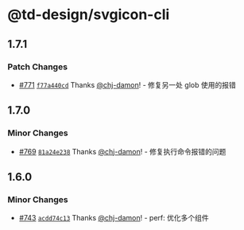 # @td-design/svgicon-cli

## 1.7.1

### Patch Changes

- [#771](https://github.com/thundersdata-frontend/td-design/pull/771) [`f77a440cd`](https://github.com/thundersdata-frontend/td-design/commit/f77a440cdf605bc51dff719fb841eed1c65dde9e) Thanks [@chj-damon](https://github.com/chj-damon)! - 修复另一处 glob 使用的报错

## 1.7.0

### Minor Changes

- [#769](https://github.com/thundersdata-frontend/td-design/pull/769) [`81a24e238`](https://github.com/thundersdata-frontend/td-design/commit/81a24e2382207e2b61b68978b41ae2272e5b9e5b) Thanks [@chj-damon](https://github.com/chj-damon)! - 修复执行命令报错的问题

## 1.6.0

### Minor Changes

- [#743](https://github.com/thundersdata-frontend/td-design/pull/743) [`acdd74c13`](https://github.com/thundersdata-frontend/td-design/commit/acdd74c1324be45816f4e1dff0d5e854124172ad) Thanks [@chj-damon](https://github.com/chj-damon)! - perf: 优化多个组件
